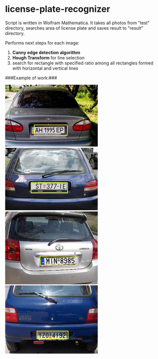 license-plate-recognizer
========================

Script is written in Wolfram Mathematica. 
It takes all photos from "test" directory, searches area of license plate and saves result to "result" directory.

Performs next steps for each image:

 1. **Canny edge detection algorithm** 
 2. **Hough Transform** for line selection
 3. search for rectangle with specified ratio among all rectangles formed with  horizontal and vertical lines
 
###Example of work:###


![Alt text](https://raw.githubusercontent.com/s0ph1e/license-plate-recognizer/master/result/1.JPG)
![Alt text](https://raw.githubusercontent.com/s0ph1e/license-plate-recognizer/master/result/4.JPG)
![Alt text](https://raw.githubusercontent.com/s0ph1e/license-plate-recognizer/master/result/10.JPG)
![Alt text](https://raw.githubusercontent.com/s0ph1e/license-plate-recognizer/master/result/13.JPG)
